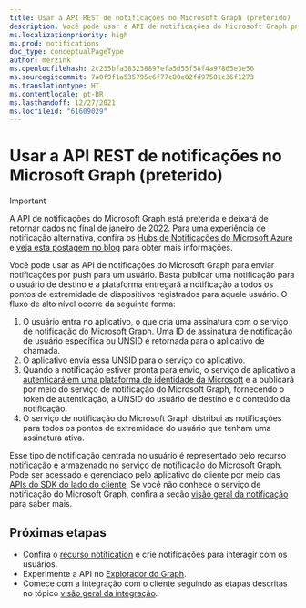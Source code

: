 ```yaml
---
title: Usar a API REST de notificações no Microsoft Graph (preterido)
description: Você pode usar a API de notificações do Microsoft Graph para enviar notificações por push para um usuário. .
ms.localizationpriority: high
ms.prod: notifications
doc_type: conceptualPageType
author: merzink
ms.openlocfilehash: 2c235bfa383238897efa5d55f58f4a97865e3e56
ms.sourcegitcommit: 7a0f9f1a535795c6f77c80e02fd97581c36f1273
ms.translationtype: HT
ms.contentlocale: pt-BR
ms.lasthandoff: 12/27/2021
ms.locfileid: "61609029"
---
```

# <a name="use-the-notifications-rest-api-in-microsoft-graph-deprecated"></a>Usar a API REST de notificações no Microsoft Graph (preterido)

> [!IMPORTANT]
> A API de notificações do Microsoft Graph está preterida e deixará de retornar dados no final de janeiro de 2022. Para uma experiência de notificação alternativa, confira os [Hubs de Notificações do Microsoft Azure](/azure/notification-hubs) e [veja esta postagem no blog](https://devblogs.microsoft.com/microsoft365dev/retiring-microsoft-graph-notifications/) para obter mais informações.  

Você pode usar as API de notificações do Microsoft Graph para enviar notificações por push para um usuário. Basta publicar uma notificação para o usuário de destino e a plataforma entregará a notificação a todos os pontos de extremidade de dispositivos registrados para aquele usuário. O fluxo de alto nível ocorre da seguinte forma:

1. O usuário entra no aplicativo, o que cria uma assinatura com o serviço de notificação do Microsoft Graph. Uma ID de assinatura de notificação de usuário específica ou UNSID é retornada para o aplicativo de chamada.
2. O aplicativo envia essa UNSID para o serviço do aplicativo.
3. Quando a notificação estiver pronta para envio, o serviço de aplicativo a [autenticará em uma plataforma de identidade da Microsoft](/azure/active-directory/develop/v1-oauth2-client-creds-grant-flow) e a publicará por meio do serviço de notificação do Microsoft Graph, fornecendo o token de autenticação, a UNSID do usuário de destino e o conteúdo da notificação.
4. O serviço de notificação do Microsoft Graph distribui as notificações para todos os pontos de extremidade do usuário que tenham uma assinatura ativa.

Esse tipo de notificação centrada no usuário é representado pelo recurso [notificação](../resources/projectrome-notification.md) e armazenado no serviço de notificação do Microsoft Graph. Pode ser acessado e gerenciado pelo aplicativo do cliente por meio das [APIs do SDK do lado do cliente](https://aka.ms/GNSDK). Se você não conhece o serviço de notificação do Microsoft Graph, confira a seção [visão geral da notificação](/graph/notifications-concept-overview) para saber mais.

## <a name="next-steps"></a>Próximas etapas

- Confira o [recurso notification](../resources/projectrome-notification.md) e crie notificações para interagir com os usuários.
- Experimente a API no [Explorador do Graph](https://developer.microsoft.com/graph/graph-explorer).
- Comece com a integração com o cliente seguindo as etapas descritas no tópico [visão geral da integração](/graph/notifications-integration-e2e-overview).